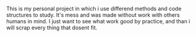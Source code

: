 This is my personal project in which i use differend methods and code structures to study. 
It's mess and was made without work with others humans in mind. 
I just want to see what work good by practice, and than i will scrap every thing that dosent fit. 

